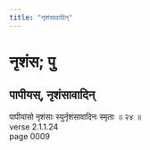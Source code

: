 ```yaml
---
title: "नृशंसावादिन्"
---
```


# नृशंस; पु
## पापीयस्, नृशंसावादिन्
पापीयांसो नृशंसाः स्युर्नृशंसावादिनः स्मृताः ॥ २४ ॥<br />verse 2.1.1.24<br />page 0009


